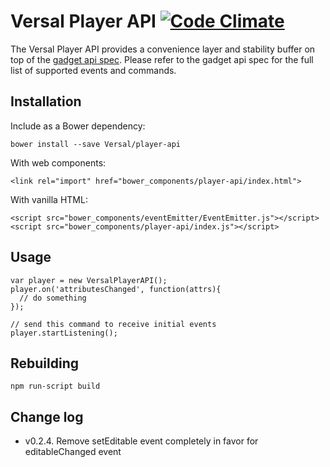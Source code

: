 # Versal Player API [![Code Climate](https://codeclimate.com/github/Versal/player-api.png)](https://codeclimate.com/github/Versal/player-api)

The Versal Player API provides a convenience layer and stability buffer on top
of the [gadget api spec](https://github.com/Versal/gadget-api-spec). Please
refer to the gadget api spec for the full list of supported events and commands.

## Installation

Include as a Bower dependency:

    bower install --save Versal/player-api

With web components:

    <link rel="import" href="bower_components/player-api/index.html">

With vanilla HTML:

    <script src="bower_components/eventEmitter/EventEmitter.js"></script>
    <script src="bower_components/player-api/index.js"></script>

## Usage

    var player = new VersalPlayerAPI();
    player.on('attributesChanged', function(attrs){
      // do something
    });

    // send this command to receive initial events
    player.startListening();

## Rebuilding

    npm run-script build

## Change log
- v0.2.4. Remove setEditable event completely in favor for editableChanged event
